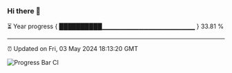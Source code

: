 ### Hi there 👋

⏳ Year progress { ██████████▁▁▁▁▁▁▁▁▁▁▁▁▁▁▁▁▁▁▁▁ } 33.81 %

---

⏰ Updated on Fri, 03 May 2024 18:13:20 GMT

![Progress Bar CI](https://github.com/liununu/liununu/workflows/Progress%20Bar%20CI/badge.svg)
